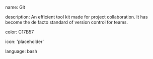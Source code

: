 name: Git

description: An efficient tool kit made for project collaboration. It has become the de facto standard of version control for teams.

color: C17B57

icon: 'placeholder'

language: bash
